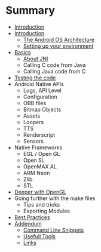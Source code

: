 # Summary

* [Introduction](README.md)
* [Introduction](the_android_os_architecture/README.md)
   * [The Android OS Architecture](the_android_os_architecture/architecture.md)
   * [Setting up your environment](the_android_os_architecture/setup.md)
* [Basics](basics/README.md)
   * [About JNI](basics/about_jni.md)
   * Calling C code from Java
   * Calling Java code from C
* [Testing the code](testing_the_code/README.md)
* Android Native APIs
   * Logs, API Level
   * Configuration
   * OBB files
   * Bitmap Objects
   * Assets 
   * Loopers
   * TTS
   * Renderscript
   * Sensors
* Native Frameworks
   * EGL / Open GL
   * Open SL
   * OpenMAX AL
   * ARM Neon
   * Zlib
   * STL
* [Deeper with OpenGL](deeper_with_opengl/README.md)
* Going further with the make files
   * Tips and tricks
   * Exporting Modules
* [Best Practices ](best_practices/README.md)
* [Addendum](addendum/README.md)
   * [Command Line Snippets](addendum/command_line_snippets.md)
   * [Usefull Tools](addendum/usefull_tools)
   * [Links](addendum/links)

